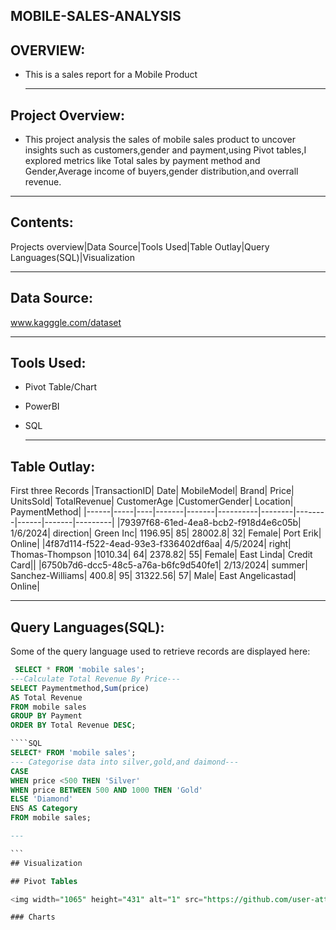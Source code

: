 ## MOBILE-SALES-ANALYSIS

## OVERVIEW:
+ This is a sales report for a Mobile Product

    ---

## Project Overview:
+ This project analysis the sales of mobile sales product to uncover insights such as customers,gender and payment,using Pivot tables,I explored metrics like Total sales by payment method and Gender,Average income of buyers,gender distribution,and overrall revenue.

---

## Contents:
Projects overview|Data Source|Tools Used|Table Outlay|Query Languages(SQL)|Visualization

---
## Data Source:
www.kagggle.com/dataset

---

## Tools Used:
+ Pivot Table/Chart
+ PowerBI
+ SQL

  ---

## Table Outlay:
First three Records
|TransactionID|	Date| MobileModel|	Brand|	Price|	UnitsSold|	TotalRevenue|	CustomerAge	|CustomerGender|	Location|	PaymentMethod|
|------|-----|----|-------|-------|----------|--------|--------|------|-------|---------|
|79397f68-61ed-4ea8-bcb2-f918d4e6c05b|	1/6/2024|	direction|	Green Inc|	1196.95|	85|	28002.8|	32|	Female|	Port Erik|	Online|
|4f87d114-f522-4ead-93e3-f336402df6aa|	4/5/2024|	right|	Thomas-Thompson	|1010.34|	64|	2378.82|	55|	Female|	East Linda|	Credit Card||
|6750b7d6-dcc5-48c5-a76a-b6fc9d540fe1|	2/13/2024|	summer|	Sanchez-Williams|	400.8|	95|	31322.56|	57|	Male|	East Angelicastad|	Online|

---

## Query Languages(SQL):
Some of the query language used to retrieve records are displayed here:
````SQL
 SELECT * FROM 'mobile sales';
---Calculate Total Revenue By Price---
SELECT Paymentmethod,Sum(price)
AS Total Revenue
FROM mobile sales
GROUP BY Payment
ORDER BY Total Revenue DESC;

````SQL
SELECT* FROM 'mobile sales';
--- Categorise data into silver,gold,and daimond---
CASE
WHEN price <500 THEN 'Silver'
WHEN price BETWEEN 500 AND 1000 THEN 'Gold'
ELSE 'Diamond'
ENS AS Category
FROM mobile sales;

---

```
## Visualization

## Pivot Tables

<img width="1065" height="431" alt="1" src="https://github.com/user-attachments/assets/2b0268bf-3650-42b6-a4db-e860be49e3e6" />

### Charts






  

